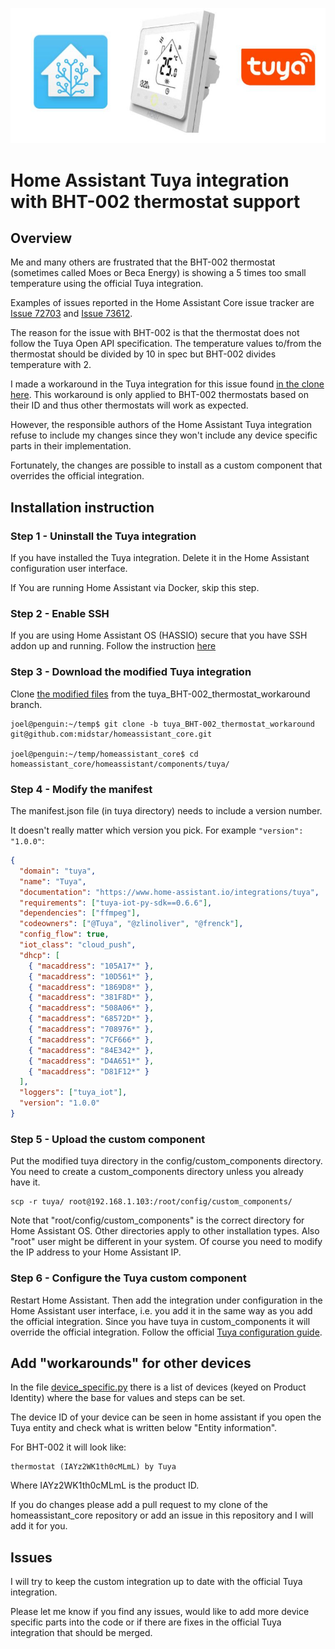 
![GitHub Logo](/image.jpg)

# Home Assistant Tuya integration with BHT-002 thermostat support

## Overview

Me and many others are frustrated that the BHT-002 thermostat (sometimes called Moes or Beca Energy)
is showing a 5 times too small temperature using the official Tuya integration.

Examples of issues reported in the Home Assistant Core issue tracker are 
[Issue 72703](https://github.com/home-assistant/core/issues/72703) and
[Issue 73612](https://github.com/home-assistant/core/issues/73612).

The reason for the issue with BHT-002 is that the thermostat does not
follow the Tuya Open API specification. The temperature values to/from
the thermostat should be divided by 10 in spec but BHT-002 divides temperature
with 2.

I made a workaround in the Tuya integration for this issue found 
[in the clone here](https://github.com/midstar/homeassistant_core/tree/tuya_BHT-002_thermostat_workaround).
This workaround is only applied to BHT-002 thermostats based on their ID and thus other
thermostats will work as expected.

However, the responsible authors of the Home Assistant Tuya integration refuse to include
my changes since they won't include any device specific parts in their implementation.

Fortunately, the changes are possible to install as a custom component that overrides
the official integration.

## Installation instruction

### Step 1 - Uninstall the Tuya integration

If you have installed the Tuya integration. Delete it in the Home Assistant configuration
user interface.

If You are running Home Assistant via Docker, skip this step.

### Step 2 - Enable SSH

If you are using Home Assistant OS (HASSIO) secure that you have SSH addon up and running.
Follow the instruction [here](https://community.home-assistant.io/t/home-assistant-community-add-on-ssh-web-terminal/33820)

### Step 3 - Download the modified Tuya integration

Clone [the modified files](https://github.com/midstar/homeassistant_core/tree/tuya_BHT-002_thermostat_workaround) from the tuya_BHT-002_thermostat_workaround branch.

```
joel@penguin:~/temp$ git clone -b tuya_BHT-002_thermostat_workaround git@github.com:midstar/homeassistant_core.git

joel@penguin:~/temp/homeassistant_core$ cd homeassistant_core/homeassistant/components/tuya/
```

### Step 4 - Modify the manifest

The manifest.json file (in tuya directory) needs to include a version number.

It doesn't really matter which version you pick. For example `"version": "1.0.0"`:

```json
{
  "domain": "tuya",
  "name": "Tuya",
  "documentation": "https://www.home-assistant.io/integrations/tuya",
  "requirements": ["tuya-iot-py-sdk==0.6.6"],
  "dependencies": ["ffmpeg"],
  "codeowners": ["@Tuya", "@zlinoliver", "@frenck"],
  "config_flow": true,
  "iot_class": "cloud_push",
  "dhcp": [
    { "macaddress": "105A17*" },
    { "macaddress": "10D561*" },
    { "macaddress": "1869D8*" },
    { "macaddress": "381F8D*" },
    { "macaddress": "508A06*" },
    { "macaddress": "68572D*" },
    { "macaddress": "708976*" },
    { "macaddress": "7CF666*" },
    { "macaddress": "84E342*" },
    { "macaddress": "D4A651*" },
    { "macaddress": "D81F12*" }
  ],
  "loggers": ["tuya_iot"],
  "version": "1.0.0"
}
```

### Step 5 - Upload the custom component

Put the modified tuya directory in the config/custom_components directory. You need to
create a custom_components directory unless you already have it.

```
scp -r tuya/ root@192.168.1.103:/root/config/custom_components/
```

Note that "root/config/custom_components" is the correct directory for Home Assistant OS.
Other directories apply to other installation types. Also "root" user might be different 
in your system. Of course you need to modify the IP address to your Home Assistant IP.

### Step 6 - Configure the Tuya custom component

Restart Home Assistant. Then add the integration under configuration in the Home Assistant
user interface, i.e. you add it in the same way as you add the official integration. 
Since you have tuya in custom_components it will override the official integration.
Follow the official [Tuya configuration guide](https://www.home-assistant.io/integrations/tuya/).

## Add "workarounds" for other devices

In the file [device_specific.py](https://github.com/midstar/homeassistant_core/blob/tuya_BHT-002_thermostat_workaround/homeassistant/components/tuya/device_specific.py)
there is a list of devices (keyed on Product Identity) where the base for values and steps
can be set.

The device ID of your device can be seen in home assistant if you open the Tuya
entity and check what is written below "Entity information".

For BHT-002 it will look like:

    thermostat (IAYz2WK1th0cMLmL) by Tuya

Where IAYz2WK1th0cMLmL is the product ID.

If you do changes please add a pull request to my clone of the homeassistant_core
repository or add an issue in this repository and I will add it for you.

## Issues

I will try to keep the custom integration up to date with the official Tuya integration.

Please let me know if you find any issues, would like to add more device specific parts
into the code or if there are fixes in the official Tuya integration that should be
merged.
